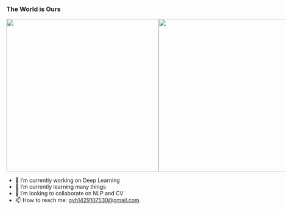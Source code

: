 ### The World is Ours
<div style="display: flex; justify-content: flex-start;">
    <img src="https://github-readme-stats.vercel.app/api?username=Hui-cd&count_private=true&show_icons=true&theme=radical" width="400" />
    <img src="https://github-readme-stats.vercel.app/api/top-langs/?username=Hui-cd&layout=compact" width="400" />
</div>


- 🔭 I’m currently working on Deep Learning 
- 🌱 I’m currently learning many things 
- 👯 I’m looking to collaborate on NLP and CV
- 📫 How to reach me: gyh1429107530@gmail.com

